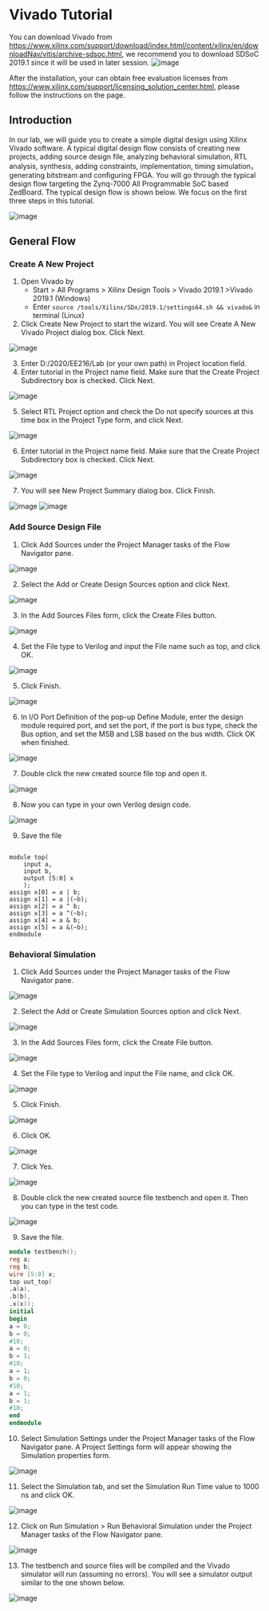 # Vivado Tutorial
You can download Vivado from https://www.xilinx.com/support/download/index.html/content/xilinx/en/downloadNav/vitis/archive-sdsoc.html, we recommend you to download SDSoC 2019.1 since it will be used in later session.
![image](pic/T1/download.png)

After the installation, your can obtain free evaluation licenses from https://www.xilinx.com/support/licensing_solution_center.html, please follow the instructions on the page.
## Introduction
In our lab, we will guide you to create a simple digital design using Xilinx Vivado software. A typical digital design flow consists of creating new projects, adding source design file, analyzing behavioral simulation, RTL analysis, synthesis, adding constraints, implementation, timing simulation，generating bitstream and configuring FPGA. You will go through the typical design flow targeting the Zynq-7000 All
Programmable SoC based ZedBoard. The typical design flow is shown below. We focus on the first three steps in this tutorial.

![image](pic/T1/0.PNG)

## General Flow
### Create A New Project
1. Open Vivado by 
    - Start > All Programs > Xilinx Design Tools > Vivado 2019.1 >Vivado 2019.1 (Windows)
    - Enter ```source /tools/Xilinx/SDx/2019.1/settings64.sh && vivado&``` in terminal (Linux)
2. Click Create New Project to start the wizard. You will see Create A New Vivado Project dialog box. Click Next.

  ![image](pic/T1/1.PNG)

3. Enter D:/2020/EE216/Lab (or your own path) in Project location field.
4. Enter tutorial in the Project name field. Make sure that the Create Project Subdirectory box is checked. Click Next.

  ![image](pic/T1/2.PNG)

5. Select RTL Project option and check the Do not specify sources at this time box in the Project Type form, and click Next.

  ![image](pic/T1/3.PNG)

6. Enter tutorial in the Project name field. Make sure that the Create Project Subdirectory box is checked. Click Next.

  ![image](pic/T1/4.PNG)

7. You will see New Project Summary dialog box. Click Finish.

  ![image](pic/T1/5.PNG)
  ![image](pic/T1/6.PNG)

### Add Source Design File

1. Click Add Sources under the Project Manager tasks of the Flow Navigator pane.

  ![image](pic/T1/7.PNG)

2. Select the Add or Create Design Sources option and click Next.

  ![image](pic/T1/8.PNG)

3. In the Add Sources Files form, click the Create Files button.

  ![image](pic/T1/9.PNG)

4. Set the File type to Verilog and input the File name such as top, and click OK.

  ![image](pic/T1/10.PNG)

5. Click Finish.

  ![image](pic/T1/11.PNG)

6. In I/O Port Definition of the pop-up Define Module, enter the design module required port, and set the port, if the port is bus type, check the Bus option, and set the MSB and LSB based on the bus width. Click OK when finished.

  ![image](pic/T1/12.PNG)

7. Double click the new created source file top and open it.

  ![image](pic/T1/13.PNG)

8. Now you can type in your own Verilog design code.

  ![image](pic/T1/14.PNG)

9. Save the file

```

module top(
    input a,
    input b,
    output [5:0] x
    );
assign x[0] = a | b;
assign x[1] = a |(~b);
assign x[2] = a ^ b;
assign x[3] = a ^(~b);
assign x[4] = a & b;
assign x[5] = a &(~b);
endmodule

```

### Behavioral Simulation
1. Click Add Sources under the Project Manager tasks of the Flow Navigator pane.

  ![image](pic/T1/16.PNG)

2. Select the Add or Create Simulation Sources option and click Next.

  ![image](pic/T1/17.PNG)

3. In the Add Sources Files form, click the Create File button.

  ![image](pic/T1/18.PNG)

4. Set the File type to Verilog and input the File name, and click OK.

  ![image](pic/T1/19.PNG)

5. Click Finish.

  ![image](pic/T1/20.PNG)

6. Click OK.

  ![image](pic/T1/21.PNG)

7. Click Yes.

  ![image](pic/T1/22.PNG)

8. Double click the new created source file testbench and open it. Then you can type in the test code.

  ![image](pic/T1/23.PNG)

9. Save the file.

```verilog
module testbench();
reg a;
reg b;
wire [5:0] x;
top uut_top(
.a(a),
.b(b),
.x(x));
initial
begin
a = 0;
b = 0;
#10;
a = 0;
b = 1;
#10;
a = 1;
b = 0;
#10;
a = 1;
b = 1;
#10;
end
endmodule
```

10. Select Simulation Settings under the Project Manager tasks of the Flow Navigator pane. A Project Settings form will appear showing the Simulation properties form.

  ![image](pic/T1/24.PNG)

11. Select the Simulation tab, and set the Simulation Run Time value to 1000 ns and click OK.

  ![image](pic/T1/25.PNG)

12. Click on Run Simulation > Run Behavioral Simulation under the Project Manager tasks of the Flow Navigator pane.

  ![image](pic/T1/26.PNG)

13. The testbench and source files will be compiled and the Vivado simulator will run (assuming no errors). You will see a simulator output similar to the one shown below.

  ![image](pic/T1/27.PNG)